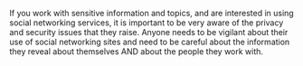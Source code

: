 If you work with sensitive information and topics, and are interested in using social networking services, it is important to be very aware of the privacy and security issues that they raise. Anyone needs to be vigilant about their use of social networking sites and need to be careful about the information they reveal about themselves AND about the people they work with.